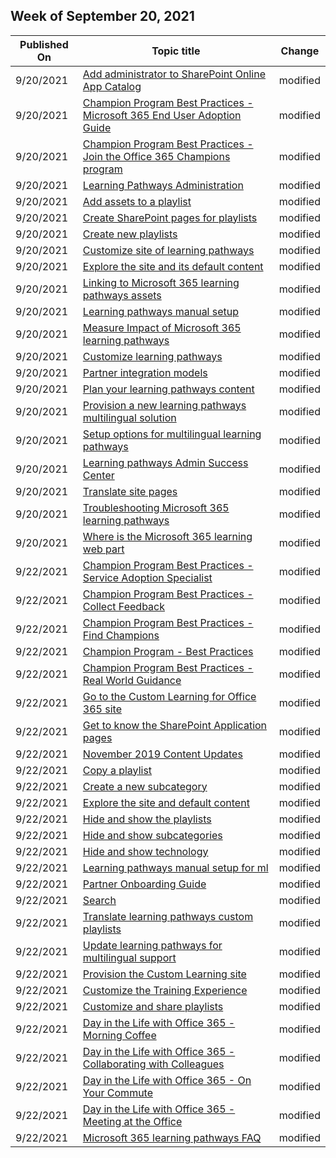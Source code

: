 <!-- This file is generated automatically each week. Changes made to this file will be overwritten.-->



## Week of September 20, 2021


| Published On |Topic title | Change |
|------|------------|--------|
| 9/20/2021 | [Add administrator to SharePoint Online App Catalog](/Office365/CustomLearning/addappadmin) | modified |
| 9/20/2021 | [Champion Program Best Practices - Microsoft 365 End User Adoption Guide](/Office365/CustomLearning/champ_o365guide) | modified |
| 9/20/2021 | [Champion Program Best Practices - Join the Office 365 Champions program](/Office365/CustomLearning/champ_o365program) | modified |
| 9/20/2021 | [Learning Pathways Administration](/Office365/CustomLearning/custom_accessadmin) | modified |
| 9/20/2021 | [Add assets to a playlist](/Office365/CustomLearning/custom_addassets) | modified |
| 9/20/2021 | [Create SharePoint pages for playlists](/Office365/CustomLearning/custom_createnewpage) | modified |
| 9/20/2021 | [Create new playlists](/Office365/CustomLearning/custom_createnewplaylist) | modified |
| 9/20/2021 | [Customize site of learning pathways](/Office365/CustomLearning/custom_edithelp) | modified |
| 9/20/2021 | [Explore the site and its default content](/Office365/CustomLearning/custom_exploresite) | modified |
| 9/20/2021 | [Linking to Microsoft 365 learning pathways assets](/Office365/CustomLearning/custom_linking) | modified |
| 9/20/2021 | [Learning pathways manual setup](/Office365/CustomLearning/custom_manualsetup) | modified |
| 9/20/2021 | [Measure Impact of Microsoft 365 learning pathways](/Office365/CustomLearning/custom_measureimpact) | modified |
| 9/20/2021 | [Customize learning pathways](/Office365/CustomLearning/custom_overview) | modified |
| 9/20/2021 | [Partner integration models](/Office365/CustomLearning/custom_partnerguide_contint) | modified |
| 9/20/2021 | [Plan your learning pathways content](/Office365/CustomLearning/custom_plancontent) | modified |
| 9/20/2021 | [Provision a new learning pathways multilingual solution](/Office365/CustomLearning/custom_provision_ml) | modified |
| 9/20/2021 | [Setup options for multilingual learning pathways](/Office365/CustomLearning/custom_setupoptions_ml) | modified |
| 9/20/2021 | [Learning pathways Admin Success Center](/Office365/CustomLearning/custom_successcenter) | modified |
| 9/20/2021 | [Translate site pages](/Office365/CustomLearning/custom_translate_page_ml) | modified |
| 9/20/2021 | [Troubleshooting Microsoft 365 learning pathways](/Office365/CustomLearning/custom_troubleshooting) | modified |
| 9/20/2021 | [Where is the Microsoft 365 learning web part](/Office365/CustomLearning/custom_whereiswebpart) | modified |
| 9/22/2021 | [Champion Program Best Practices - Service Adoption Specialist](/Office365/CustomLearning/champ_education) | modified |
| 9/22/2021 | [Champion Program Best Practices - Collect Feedback](/Office365/CustomLearning/champ_feedback) | modified |
| 9/22/2021 | [Champion Program Best Practices - Find Champions](/Office365/CustomLearning/champ_findthem) | modified |
| 9/22/2021 | [Champion Program - Best Practices](/Office365/CustomLearning/champ_getstarted) | modified |
| 9/22/2021 | [Champion Program Best Practices - Real World Guidance](/Office365/CustomLearning/champ_realworldguides) | modified |
| 9/22/2021 | [Go to the Custom Learning for Office 365 site](/Office365/CustomLearning/custom_addowners) | modified |
| 9/22/2021 | [Get to know the SharePoint Application pages](/Office365/CustomLearning/custom_apppages) | modified |
| 9/22/2021 | [November 2019 Content Updates](/Office365/CustomLearning/custom_contentupdates_retire) | modified |
| 9/22/2021 | [Copy a playlist](/Office365/CustomLearning/custom_copyplaylist) | modified |
| 9/22/2021 | [Create a new subcategory](/Office365/CustomLearning/custom_createnewcat) | modified |
| 9/22/2021 | [Explore the site and default content](/Office365/CustomLearning/custom_explorecontent) | modified |
| 9/22/2021 | [Hide and show the playlists](/Office365/CustomLearning/custom_hideshowplaylists) | modified |
| 9/22/2021 | [Hide and show subcategories](/Office365/CustomLearning/custom_hideshowsub) | modified |
| 9/22/2021 | [Hide and show technology](/Office365/CustomLearning/custom_hideshowtech) | modified |
| 9/22/2021 | [Learning pathways manual setup for ml](/Office365/CustomLearning/custom_manualsetup_ml) | modified |
| 9/22/2021 | [Partner Onboarding Guide](/Office365/CustomLearning/custom_partnerguide_getfam) | modified |
| 9/22/2021 | [Search](/Office365/CustomLearning/custom_search) | modified |
| 9/22/2021 | [Translate learning pathways custom playlists](/Office365/CustomLearning/custom_translate_pl_ml) | modified |
| 9/22/2021 | [Update learning pathways for multilingual support](/Office365/CustomLearning/custom_update_ml) | modified |
| 9/22/2021 | [Provision the Custom Learning site](/Office365/CustomLearning/custom_webpartsetup) | modified |
| 9/22/2021 | [Customize the Training Experience](/Office365/CustomLearning/customization) | modified |
| 9/22/2021 | [Customize and share playlists](/Office365/CustomLearning/customplaylist) | modified |
| 9/22/2021 | [Day in the Life with Office 365 - Morning Coffee](/Office365/CustomLearning/ditl_coffee) | modified |
| 9/22/2021 | [Day in the Life with Office 365 - Collaborating with Colleagues](/Office365/CustomLearning/ditl_collab) | modified |
| 9/22/2021 | [Day in the Life with Office 365 - On Your Commute](/Office365/CustomLearning/ditl_commute) | modified |
| 9/22/2021 | [Day in the Life with Office 365 - Meeting at the Office](/Office365/CustomLearning/ditl_meeting) | modified |
| 9/22/2021 | [Microsoft 365 learning pathways FAQ](/Office365/CustomLearning/faq) | modified |

